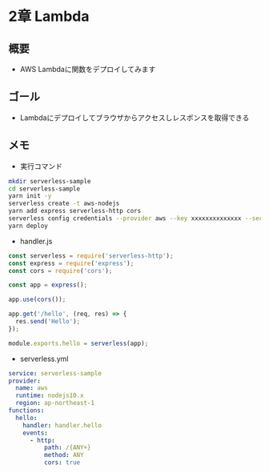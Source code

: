 # 2章 Lambda

## 概要

- AWS Lambdaに関数をデプロイしてみます

## ゴール

- Lambdaにデプロイしてブラウザからアクセスしレスポンスを取得できる

## メモ

- 実行コマンド

```bash
mkdir serverless-sample
cd serverless-sample
yarn init -y
serverless create -t aws-nodejs
yarn add express serverless-http cors
serverless config credentials --provider aws --key xxxxxxxxxxxxxx --secret xxxxxxxxxxxxxxxxxxxxxxxxxxxxx
yarn deploy
```

- handler.js

```js
const serverless = require('serverless-http');
const express = require('express');
const cors = require('cors');

const app = express();

app.use(cors());

app.get('/hello', (req, res) => {
  res.send('Hello');
});

module.exports.hello = serverless(app);
```

- serverless.yml

```yml
service: serverless-sample
provider:
  name: aws
  runtime: nodejs10.x
  region: ap-northeast-1
functions:
  hello:
    handler: handler.hello
    events:
      - http:
          path: /{ANY+}
          method: ANY
          cors: true
```

